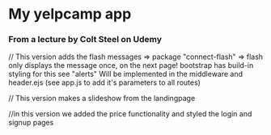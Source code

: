 # My yelpcamp app
### From a lecture by Colt Steel on Udemy

//
This version adds the flash messages => package "connect-flash"
=> flash only displays the message once, on the next page!
bootstrap has build-in styling for this see "alerts"
Will be implemented in the middleware and header.ejs (see app.js to add it's parameters to all routes)

//
This version makes a slideshow from the landingpage

//in this version we added the price functionality and styled the login and signup pages
